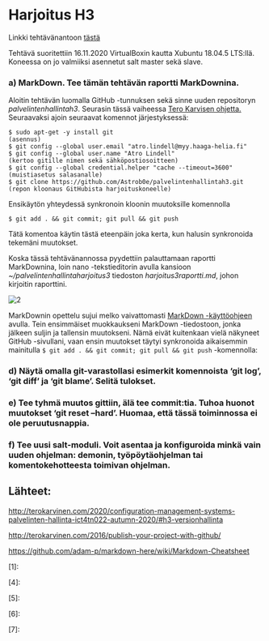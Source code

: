 # Harjoitus H3

Linkki tehtävänantoon [tästä](http://terokarvinen.com/2020/configuration-management-systems-palvelinten-hallinta-ict4tn022-autumn-2020/#h3-versionhallinta)

Tehtävä suoritettiin 16.11.2020 VirtualBoxin kautta Xubuntu 18.04.5 LTS:llä. Koneessa on jo valmiiksi asennetut salt master sekä slave.

### a) MarkDown. Tee tämän tehtävän raportti MarkDownina.

Aloitin tehtävän luomalla GitHub -tunnuksen sekä sinne uuden repositoryn *palvelintenhallintah3*. Seurasin tässä vaiheessa [Tero Karvisen ohjetta.](http://terokarvinen.com/2016/publish-your-project-with-github/)
Seuraavaksi ajoin seuraavat komennot järjestyksessä:

```$ sudo apt-get update
$ sudo apt-get -y install git
(asennus)
$ git config --global user.email "atro.lindell@myy.haaga-helia.fi"
$ git config --global user.name "Atro Lindell"
(kertoo gitille nimen sekä sähköpostiosoitteen)
$ git config --global credential.helper "cache --timeout=3600"
(muistiasetus salasanalle)
$ git clone https://github.com/Astrob0e/palvelintenhallintah3.git
(repon kloonaus GitHubista harjoituskoneelle)
```

Ensikäytön yhteydessä synkronoin kloonin muutoksille komennolla

  `$ git add . && git commit; git pull && git push`

Tätä komentoa käytin tästä eteenpäin joka kerta, kun halusin synkronoida tekemäni muutokset.
 
Koska tässä tehtävänannossa pyydettiin palauttamaan raportti MarkDownina, loin nano -tekstieditorin avulla  kansioon *~/palvelintenhallintaharjoitus3* tiedoston *harjoitus3raportti.md*, johon kirjoitin raporttini.

![2]

MarkDownin opettelu sujui melko vaivattomasti [MarkDown -käyttöohjeen](https://github.com/adam-p/markdown-here/wiki/Markdown-Cheatsheet)
 avulla. Tein ensimmäiset muokkaukseni MarkDown -tiedostoon, jonka jälkeen suljin ja tallensin muutokseni. Nämä eivät kuitenkaan vielä näkyneet GitHub -sivullani, vaan ensin muutokset täytyi synkronoida aikaisemmin mainitulla `$ git add . && git commit; git pull && git push` -komennolla:
### d) Näytä omalla git-varastollasi esimerkit komennoista ‘git log’, ‘git diff’ ja ‘git blame’. Selitä tulokset.

### e) Tee tyhmä muutos gittiin, älä tee commit:tia. Tuhoa huonot muutokset ‘git reset –hard’. Huomaa, että tässä toiminnossa ei ole peruutusnappia.

### f) Tee uusi salt-moduli. Voit asentaa ja konfiguroida minkä vain uuden ohjelman: demonin, työpöytäohjelman tai komentokehotteesta toimivan ohjelman.

## Lähteet:

http://terokarvinen.com/2020/configuration-management-systems-palvelinten-hallinta-ict4tn022-autumn-2020/#h3-versionhallinta

http://terokarvinen.com/2016/publish-your-project-with-github/

https://github.com/adam-p/markdown-here/wiki/Markdown-Cheatsheet

[1]:

[2]: https://i.gyazo.com/5a600f49d4f61629cbce1c1910b6eb3e.png "2"

[3]:  "3"

[4]:

[5]:

[6]:

[7]:


